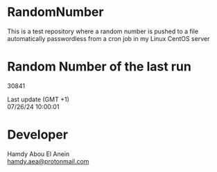 # RandomNumber    
This is a test repository where a random number is pushed to a file automatically passwordless from a cron job in my Linux CentOS server    
# Random Number of the last run   
30841
      
Last update (GMT +1)    
07/26/24 10:00:01
# Developer    
Hamdy Abou El Anein   
hamdy.aea@protonmail.com
